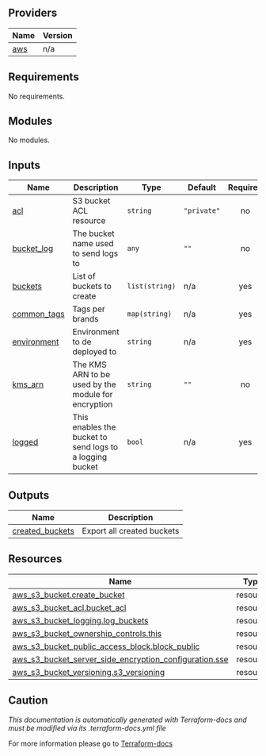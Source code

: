 <!-- BEGIN_TF_DOCS -->

## Providers

| Name | Version |
|------|---------|
| <a name="provider_aws"></a> [aws](#provider\_aws) | n/a |
## Requirements

No requirements.
## Modules

No modules.
## Inputs

| Name | Description | Type | Default | Required |
|------|-------------|------|---------|:--------:|
| <a name="input_acl"></a> [acl](#input\_acl) | S3 bucket ACL resource | `string` | `"private"` | no |
| <a name="input_bucket_log"></a> [bucket\_log](#input\_bucket\_log) | The bucket name used to send logs to | `any` | `""` | no |
| <a name="input_buckets"></a> [buckets](#input\_buckets) | List of buckets to create | `list(string)` | n/a | yes |
| <a name="input_common_tags"></a> [common\_tags](#input\_common\_tags) | Tags per brands | `map(string)` | n/a | yes |
| <a name="input_environment"></a> [environment](#input\_environment) | Environment to de deployed to | `string` | n/a | yes |
| <a name="input_kms_arn"></a> [kms\_arn](#input\_kms\_arn) | The KMS ARN to be used by the module for encryption | `string` | `""` | no |
| <a name="input_logged"></a> [logged](#input\_logged) | This enables the bucket to send logs to a logging bucket | `bool` | n/a | yes |
## Outputs

| Name | Description |
|------|-------------|
| <a name="output_created_buckets"></a> [created\_buckets](#output\_created\_buckets) | Export all created buckets |
## Resources

| Name | Type |
|------|------|
| [aws_s3_bucket.create_bucket](https://registry.terraform.io/providers/hashicorp/aws/latest/docs/resources/s3_bucket) | resource |
| [aws_s3_bucket_acl.bucket_acl](https://registry.terraform.io/providers/hashicorp/aws/latest/docs/resources/s3_bucket_acl) | resource |
| [aws_s3_bucket_logging.log_buckets](https://registry.terraform.io/providers/hashicorp/aws/latest/docs/resources/s3_bucket_logging) | resource |
| [aws_s3_bucket_ownership_controls.this](https://registry.terraform.io/providers/hashicorp/aws/latest/docs/resources/s3_bucket_ownership_controls) | resource |
| [aws_s3_bucket_public_access_block.block_public](https://registry.terraform.io/providers/hashicorp/aws/latest/docs/resources/s3_bucket_public_access_block) | resource |
| [aws_s3_bucket_server_side_encryption_configuration.sse](https://registry.terraform.io/providers/hashicorp/aws/latest/docs/resources/s3_bucket_server_side_encryption_configuration) | resource |
| [aws_s3_bucket_versioning.s3_versioning](https://registry.terraform.io/providers/hashicorp/aws/latest/docs/resources/s3_bucket_versioning) | resource |

## Caution

*This documentation is automatically generated with Terraform-docs and must be modified via its .terraform-docs.yml file*

For more information please go to [Terraform-docs](https://terraform-docs.io)
<!-- END_TF_DOCS -->